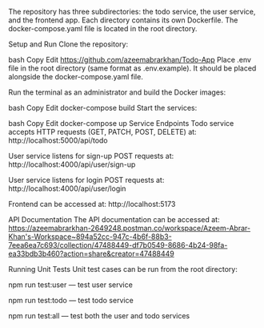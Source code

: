 The repository has three subdirectories: the todo service, the user service, and the frontend app. Each directory contains its own Dockerfile. The docker-compose.yaml file is located in the root directory.

Setup and Run
Clone the repository: 

bash
Copy
Edit
https://github.com/azeemabrarkhan/Todo-App
Place .env file in the root directory (same format as .env.example). It should be placed alongside the docker-compose.yaml file.

Run the terminal as an administrator and build the Docker images:

bash
Copy
Edit
docker-compose build
Start the services:

bash
Copy
Edit
docker-compose up
Service Endpoints
Todo service accepts HTTP requests (GET, PATCH, POST, DELETE) at:
http://localhost:5000/api/todo

User service listens for sign-up POST requests at:
http://localhost:4000/api/user/sign-up

User service listens for login POST requests at:
http://localhost:4000/api/user/login

Frontend can be accessed at:
http://localhost:5173

API Documentation
The API documentation can be accessed at:
https://azeemabrarkhan-2649248.postman.co/workspace/Azeem-Abrar-Khan's-Workspace~894a52cc-947c-4b6f-88b3-7eea6ea7c693/collection/47488449-df7b0549-8686-4b24-98fa-ea33bdb3b460?action=share&creator=47488449

Running Unit Tests
Unit test cases can be run from the root directory:

npm run test:user — test user service

npm run test:todo — test todo service

npm run test:all — test both the user and todo services

